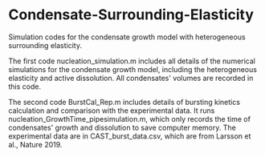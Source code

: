 # Condensate-Surrounding-Elasticity
Simulation codes for the condensate growth model with heterogeneous surrounding elasticity. 

The first code nucleation_simulation.m includes all details of the numerical simulations for the condensate growth model, including the heterogeneous elasticity and active dissolution. All condensates' volumes are recorded in this code. 

The second code BurstCal_Rep.m includes details of bursting kinetics calculation and comparison with the experimental data. It runs nucleation_GrowthTime_pipesimulation.m, which only records the time of condensates' growth and dissolution to save computer memory. The experimental data are in CAST_burst_data.csv, which are from Larsson et al., Nature 2019. 
